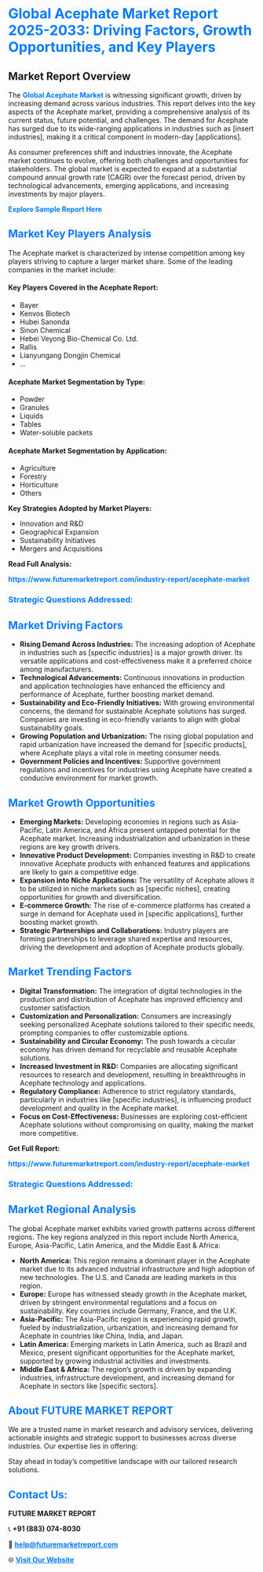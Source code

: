 <h1 style="color: #007BFF;">Global Acephate Market Report 2025-2033: Driving Factors, Growth Opportunities, and Key Players</h1>

<section id="overview">
<h2>Market Report Overview</h2>
<p>The <a href="https://www.futuremarketreport.com/industry-report/acephate-market" style="color: #007BFF; text-decoration: none;"><strong>Global Acephate Market</strong></a> is witnessing significant growth, driven by increasing demand across various industries. This report delves into the key aspects of the Acephate market, providing a comprehensive analysis of its current status, future potential, and challenges. The demand for Acephate has surged due to its wide-ranging applications in industries such as [insert industries], making it a critical component in modern-day [applications].</p>
<p>As consumer preferences shift and industries innovate, the Acephate market continues to evolve, offering both challenges and opportunities for stakeholders. The global market is expected to expand at a substantial compound annual growth rate (CAGR) over the forecast period, driven by technological advancements, emerging applications, and increasing investments by major players.</p>
</section>

<section id="overview">
<p><a href="https://www.futuremarketreport.com/request-sample/reportId=103255" style="color: #007BFF; text-decoration: none;"><strong>Explore Sample Report Here</strong></a></p>
</section>

<section id="key-players">
<h2 style="color: #007BFF;">Market Key Players Analysis</h2>
<p>The Acephate market is characterized by intense competition among key players striving to capture a larger market share. Some of the leading companies in the market include:</p>
<h4>Key Players Covered in the Acephate Report:</h4>
<ul><li>Bayer</li><li>Kenvos Biotech</li><li>Hubei Sanonda</li><li>Sinon Chemical</li><li>Hebei Veyong Bio-Chemical Co. Ltd.</li><li>Rallis</li><li>Lianyungang Dongjin Chemical</li><li>...</li></ul>
<h4>Acephate Market Segmentation by Type:</h4>
<ul><li>Powder</li><li>Granules</li><li>Liquids</li><li>Tables</li><li>Water-soluble packets</li></ul>

<h4>Acephate Market Segmentation by Application:</h4>
<ul><li>Agriculture</li><li>Forestry</li><li>Horticulture</li><li>Others</li></ul>
<p><strong>Key Strategies Adopted by Market Players:</strong></p>
<ul>
<li>Innovation and R&D</li>
<li>Geographical Expansion</li>
<li>Sustainability Initiatives</li>
<li>Mergers and Acquisitions</li>
</ul>
</section>

<section>
<p><strong>Read Full Analysis: </strong></p><a href="https://www.futuremarketreport.com/industry-report/acephate-market" style="color: #007BFF; text-decoration: none;"><strong>https://www.futuremarketreport.com/industry-report/acephate-market</strong></a>
<h3 style="color: #007BFF;">Strategic Questions Addressed:</h3>
</section>

<section id="driving-factors">
<h2 style="color: #007BFF;">Market Driving Factors</h2>
<ul>
<li><strong>Rising Demand Across Industries:</strong> The increasing adoption of Acephate in industries such as [specific industries] is a major growth driver. Its versatile applications and cost-effectiveness make it a preferred choice among manufacturers.</li>
<li><strong>Technological Advancements:</strong> Continuous innovations in production and application technologies have enhanced the efficiency and performance of Acephate, further boosting market demand.</li>
<li><strong>Sustainability and Eco-Friendly Initiatives:</strong> With growing environmental concerns, the demand for sustainable Acephate solutions has surged. Companies are investing in eco-friendly variants to align with global sustainability goals.</li>
<li><strong>Growing Population and Urbanization:</strong> The rising global population and rapid urbanization have increased the demand for [specific products], where Acephate plays a vital role in meeting consumer needs.</li>
<li><strong>Government Policies and Incentives:</strong> Supportive government regulations and incentives for industries using Acephate have created a conducive environment for market growth.</li>
</ul>
</section>

<section id="growth-opportunities">
<h2 style="color: #007BFF;">Market Growth Opportunities</h2>
<ul>
<li><strong>Emerging Markets:</strong> Developing economies in regions such as Asia-Pacific, Latin America, and Africa present untapped potential for the Acephate market. Increasing industrialization and urbanization in these regions are key growth drivers.</li>
<li><strong>Innovative Product Development:</strong> Companies investing in R&D to create innovative Acephate products with enhanced features and applications are likely to gain a competitive edge.</li>
<li><strong>Expansion into Niche Applications:</strong> The versatility of Acephate allows it to be utilized in niche markets such as [specific niches], creating opportunities for growth and diversification.</li>
<li><strong>E-commerce Growth:</strong> The rise of e-commerce platforms has created a surge in demand for Acephate used in [specific applications], further boosting market growth.</li>
<li><strong>Strategic Partnerships and Collaborations:</strong> Industry players are forming partnerships to leverage shared expertise and resources, driving the development and adoption of Acephate products globally.</li>
</ul>
</section>

<section id="trending-factors">
<h2 style="color: #007BFF;">Market Trending Factors</h2>
<ul>
<li><strong>Digital Transformation:</strong> The integration of digital technologies in the production and distribution of Acephate has improved efficiency and customer satisfaction.</li>
<li><strong>Customization and Personalization:</strong> Consumers are increasingly seeking personalized Acephate solutions tailored to their specific needs, prompting companies to offer customizable options.</li>
<li><strong>Sustainability and Circular Economy:</strong> The push towards a circular economy has driven demand for recyclable and reusable Acephate solutions.</li>
<li><strong>Increased Investment in R&D:</strong> Companies are allocating significant resources to research and development, resulting in breakthroughs in Acephate technology and applications.</li>
<li><strong>Regulatory Compliance:</strong> Adherence to strict regulatory standards, particularly in industries like [specific industries], is influencing product development and quality in the Acephate market.</li>
<li><strong>Focus on Cost-Effectiveness:</strong> Businesses are exploring cost-efficient Acephate solutions without compromising on quality, making the market more competitive.</li>
</ul>
</section>

<section>
<p><strong>Get Full Report: </strong></p><a href="https://www.futuremarketreport.com/industry-report/acephate-market" style="color: #007BFF; text-decoration: none;"><strong>https://www.futuremarketreport.com/industry-report/acephate-market</strong></a>
<h3 style="color: #007BFF;">Strategic Questions Addressed:</h3>
</section>


<section id="regional-analysis">
<h2 style="color: #007BFF;">Market Regional Analysis</h2>
<p>The global Acephate market exhibits varied growth patterns across different regions. The key regions analyzed in this report include North America, Europe, Asia-Pacific, Latin America, and the Middle East & Africa:</p>
<ul>
<li><strong>North America:</strong> This region remains a dominant player in the Acephate market due to its advanced industrial infrastructure and high adoption of new technologies. The U.S. and Canada are leading markets in this region.</li>
<li><strong>Europe:</strong> Europe has witnessed steady growth in the Acephate market, driven by stringent environmental regulations and a focus on sustainability. Key countries include Germany, France, and the U.K.</li>
<li><strong>Asia-Pacific:</strong> The Asia-Pacific region is experiencing rapid growth, fueled by industrialization, urbanization, and increasing demand for Acephate in countries like China, India, and Japan.</li>
<li><strong>Latin America:</strong> Emerging markets in Latin America, such as Brazil and Mexico, present significant opportunities for the Acephate market, supported by growing industrial activities and investments.</li>
<li><strong>Middle East & Africa:</strong> The region’s growth is driven by expanding industries, infrastructure development, and increasing demand for Acephate in sectors like [specific sectors].</li>
</ul>
</section>

<footer>
<h2 style="color: #007BFF;">About FUTURE MARKET REPORT</h2>
<p>We are a trusted name in market research and advisory services, delivering actionable insights and strategic support to businesses across diverse industries. Our expertise lies in offering:</p>

<p>Stay ahead in today’s competitive landscape with our tailored research solutions.</p>

<h2 style="color: #007BFF;">Contact Us:</h2>
<p><strong>FUTURE MARKET REPORT</strong></p>
<p>📞 <strong>+91 (883) 074-8030</strong></p>
<p>📧 <strong><a href="mailto:help@futuremarketreport.com" style="color: #007BFF;">help@futuremarketreport.com</a></strong></p>
<p>🌐 <strong><a href="https://www.futuremarketreport.com/" style="color: #007BFF;">Visit Our Website</a></strong></p>
</footer>
